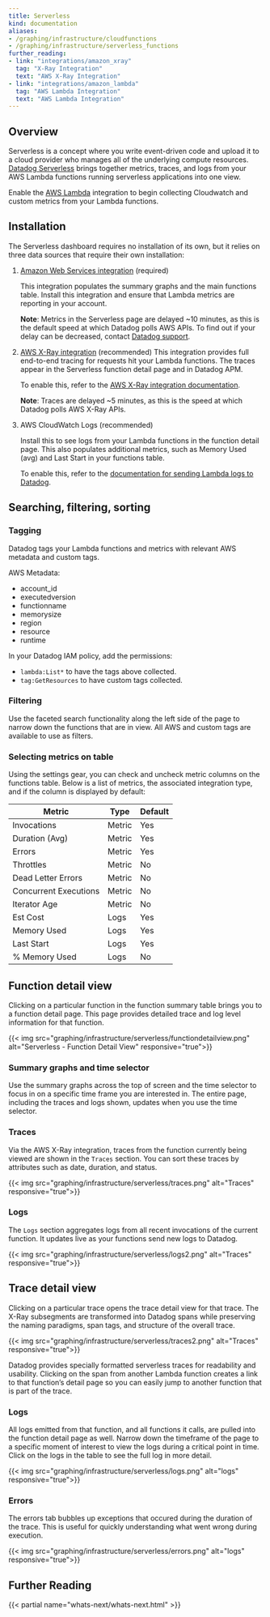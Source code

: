```yaml
---
title: Serverless
kind: documentation
aliases:
- /graphing/infrastructure/cloudfunctions
- /graphing/infrastructure/serverless_functions
further_reading:
- link: "integrations/amazon_xray"
  tag: "X-Ray Integration"
  text: "AWS X-Ray Integration"
- link: "integrations/amazon_lambda"
  tag: "AWS Lambda Integration"
  text: "AWS Lambda Integration"
---
```


## Overview

Serverless is a concept where you write event-driven code and upload it to a cloud provider who manages all of the underlying compute resources. [Datadog Serverless][1] brings together metrics, traces, and logs from your AWS Lambda functions running serverless applications into one view.

Enable the [AWS Lambda][2] integration to begin collecting Cloudwatch and custom metrics from your Lambda functions.

## Installation

The Serverless dashboard requires no installation of its own, but it relies on three data sources that require their own installation:

1. [Amazon Web Services integration][3] (required)

    This integration populates the summary graphs and the main functions table. Install this integration and ensure that Lambda metrics are reporting in your account.

    **Note**: Metrics in the Serverless page are delayed ~10 minutes, as this is the default speed at which Datadog polls AWS APIs. To find out if your delay can be decreased, contact [Datadog support][4].

2. [AWS X-Ray integration][5] (recommended)
    This integration provides full end-to-end tracing for requests hit your Lambda functions. The traces appear in the Serverless function detail page and in Datadog APM.

    To enable this, refer to the [AWS X-Ray integration documentation][6].

    **Note**: Traces are delayed ~5 minutes, as this is the speed at which Datadog polls AWS X-Ray APIs.

3. AWS CloudWatch Logs (recommended)

    Install this to see logs from your Lambda functions in the function detail page. This also populates additional metrics, such as Memory Used (avg) and Last Start in your functions table.

    To enable this, refer to the [documentation for sending Lambda logs to Datadog][2].

## Searching, filtering, sorting

### Tagging

Datadog tags your Lambda functions and metrics with relevant AWS metadata and custom tags.

AWS Metadata:

- account_id
- executedversion
- functionname
- memorysize
- region
- resource
- runtime

In your Datadog IAM policy, add the permissions:

* `lambda:List*` to have the tags above collected.
* `tag:GetResources` to have custom tags collected.

### Filtering

Use the faceted search functionality along the left side of the page to narrow down the functions that are in view. All AWS and custom tags are available to use as filters.

### Selecting metrics on table

Using the settings gear, you can check and uncheck metric columns on the functions table. Below is a list of metrics, the associated integration type, and if the column is displayed by default:

| Metric                | Type   | Default |
|-----------------------|--------|---------|
| Invocations           | Metric | Yes     |
| Duration (Avg)        | Metric | Yes     |
| Errors                | Metric | Yes     |
| Throttles             | Metric | No      |
| Dead Letter Errors    | Metric | No      |
| Concurrent Executions | Metric | No      |
| Iterator Age          | Metric | No      |
| Est Cost              | Logs   | Yes     |
| Memory Used           | Logs   | Yes     |
| Last Start            | Logs   | Yes     |
| % Memory Used         | Logs   | No      |

## Function detail view

Clicking on a particular function in the function summary table brings you to a function detail page. This page provides detailed trace and log level information for that function.

{{< img src="graphing/infrastructure/serverless/functiondetailview.png" alt="Serverless - Function Detail View" responsive="true">}}

### Summary graphs and time selector

Use the summary graphs across the top of screen and the time selector to focus in on a specific time frame you are interested in. The entire page, including the traces and logs shown, updates when you use the time selector.

### Traces

Via the AWS X-Ray integration, traces from the function currently being viewed are shown in the `Traces` section. You can sort these traces by attributes such as date, duration, and status.

{{< img src="graphing/infrastructure/serverless/traces.png" alt="Traces" responsive="true">}}

### Logs

The `Logs` section aggregates logs from all recent invocations of the current function. It updates live as your functions send new logs to Datadog.

{{< img src="graphing/infrastructure/serverless/logs2.png" alt="Traces" responsive="true">}}

## Trace detail view

Clicking on a particular trace opens the trace detail view for that trace. The X-Ray subsegments are transformed into Datadog spans while preserving the naming paradigms, span tags, and structure of the overall trace.

{{< img src="graphing/infrastructure/serverless/traces2.png" alt="Traces" responsive="true">}}

Datadog provides specially formatted serverless traces for readability and usability. Clicking on the span from another Lambda function creates a link to that function’s detail page so you can easily jump to another function that is part of the trace.

### Logs

All logs emitted from that function, and all functions it calls, are pulled into the function detail page as well. Narrow down the timeframe of the page to a specific moment of interest to view the logs during a critical point in time. Click on the logs in the table to see the full log in more detail.

{{< img src="graphing/infrastructure/serverless/logs.png" alt="logs" responsive="true">}}

### Errors

The errors tab bubbles up exceptions that occured during the duration of the trace. This is useful for quickly understanding what went wrong during execution.

{{< img src="graphing/infrastructure/serverless/errors.png" alt="logs" responsive="true">}}

## Further Reading

{{< partial name="whats-next/whats-next.html" >}}

[1]: http://app.datadoghq.com/functions
[2]: /integrations/amazon_lambda/#log-collection
[3]: /integrations/amazon_web_services
[4]: /help
[5]: https://app.datadoghq.com/account/settings#integrations/amazon_xray
[6]: /integrations/amazon_xray
